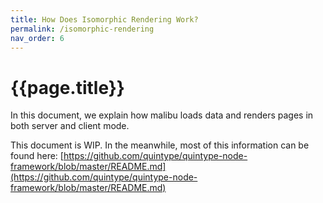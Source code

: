 ```yaml
---
title: How Does Isomorphic Rendering Work?
permalink: /isomorphic-rendering
nav_order: 6
---
```

# {{page.title}}

In this document, we explain how malibu loads data and renders pages in both server and client mode.

This document is WIP. In the meanwhile, most of this information can be found here: [https://github.com/quintype/quintype-node-framework/blob/master/README.md](https://github.com/quintype/quintype-node-framework/blob/master/README.md)
